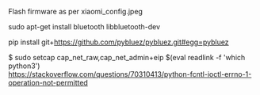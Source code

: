 Flash firmware as per xiaomi_config.jpeg

sudo apt-get install bluetooth libbluetooth-dev

pip install git+https://github.com/pybluez/pybluez.git#egg=pybluez

$ sudo setcap cap_net_raw,cap_net_admin+eip $(eval readlink -f 'which python3')  
https://stackoverflow.com/questions/70310413/python-fcntl-ioctl-errno-1-operation-not-permitted


